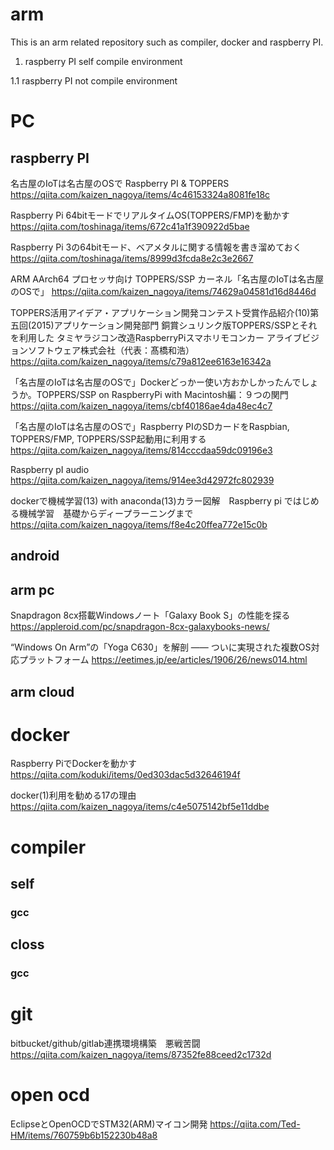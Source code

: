 # arm

This is an arm related repository such as compiler, docker and raspberry PI.

1. raspberry PI self compile environment

1.1 raspberry PI not compile environment



# PC
## raspberry PI

名古屋のIoTは名古屋のOSで Raspberry PI & TOPPERS
https://qiita.com/kaizen_nagoya/items/4c46153324a8081fe18c



Raspberry Pi 64bitモードでリアルタイムOS(TOPPERS/FMP)を動かす
https://qiita.com/toshinaga/items/672c41a1f390922d5bae

Raspberry Pi 3の64bitモード、ベアメタルに関する情報を書き溜めておく
https://qiita.com/toshinaga/items/8999d3fcda8e2c3e2667

ARM AArch64 プロセッサ向け TOPPERS/SSP カーネル「名古屋のIoTは名古屋のOSで」
https://qiita.com/kaizen_nagoya/items/74629a04581d16d8446d


TOPPERS活用アイデア・アプリケーション開発コンテスト受賞作品紹介(10)第五回(2015)アプリケーション開発部門 銅賞シュリンク版TOPPERS/SSPとそれを利用した タミヤラジコン改造RaspberryPiスマホリモコンカー アライブビジョンソフトウェア株式会社（代表：髙橋和浩）
https://qiita.com/kaizen_nagoya/items/c79a812ee6163e16342a

「名古屋のIoTは名古屋のOSで」Dockerどっかー使い方おかしかったんでしょうか。TOPPERS/SSP on RaspberryPi with Macintosh編：９つの関門
https://qiita.com/kaizen_nagoya/items/cbf40186ae4da48ec4c7


「名古屋のIoTは名古屋のOSで」Raspberry PIのSDカードをRaspbian, TOPPERS/FMP, TOPPERS/SSP起動用に利用する
https://qiita.com/kaizen_nagoya/items/814cccdaa59dc09196e3

Raspberry pI audio
https://qiita.com/kaizen_nagoya/items/914ee3d42972fc802939

dockerで機械学習(13) with anaconda(13)カラー図解　Raspberry pi ではじめる機械学習　基礎からディープラーニングまで
https://qiita.com/kaizen_nagoya/items/f8e4c20ffea772e15c0b

## android

## arm pc
Snapdragon 8cx搭載Windowsノート「Galaxy Book S」の性能を探る
https://appleroid.com/pc/snapdragon-8cx-galaxybooks-news/

“Windows On Arm”の「Yoga C630」を解剖 ―― ついに実現された複数OS対応プラットフォーム
https://eetimes.jp/ee/articles/1906/26/news014.html


## arm cloud


# docker

Raspberry PiでDockerを動かす
https://qiita.com/koduki/items/0ed303dac5d32646194f

docker(1)利用を勧める17の理由
https://qiita.com/kaizen_nagoya/items/c4e5075142bf5e11ddbe

# compiler

## self

### gcc


## closs

### gcc


# git
bitbucket/github/gitlab連携環境構築　悪戦苦闘
https://qiita.com/kaizen_nagoya/items/87352fe88ceed2c1732d

# open ocd
EclipseとOpenOCDでSTM32(ARM)マイコン開発
https://qiita.com/Ted-HM/items/760759b6b152230b48a8
